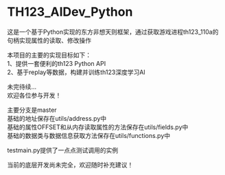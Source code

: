 # TH123_AIDev_Python
这是一个基于Python实现的东方非想天则框架，通过获取游戏进程th123_110a的句柄实现属性的读取、修改操作

本项目的主要的实现目标如下：  
1、提供一套便利的th123 Python API  
2、基于replay等数据，构建并训练th123深度学习AI  

未完待续...  
欢迎各位参与开发！  

主要分支是master  
基础的地址保存在utils/address.py中  
基础的属性OFFSET和从内存读取属性的方法保存在utils/fields.py中  
基础的数据类与数据信息获取方法保存在utils/functions.py中  

testmain.py提供了一点点测试调用的实例  

当前的底层开发尚未完全，欢迎随时补充建议！  

